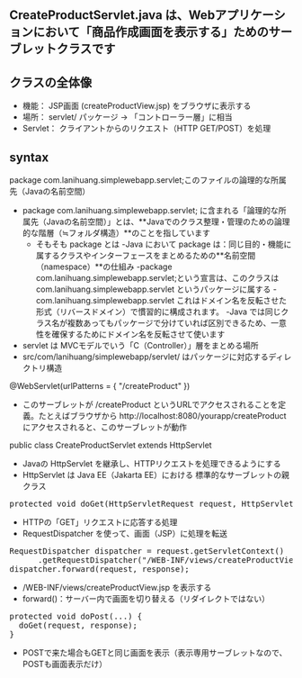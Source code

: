## CreateProductServlet.java は、Webアプリケーションにおいて「商品作成画面を表示する」ためのサーブレットクラスです
## クラスの全体像
- 機能： JSP画面 (createProductView.jsp) をブラウザに表示する
- 場所： servlet/ パッケージ → 「コントローラー層」に相当
- Servlet： クライアントからのリクエスト（HTTP GET/POST）を処理

## syntax
package com.lanihuang.simplewebapp.servlet;このファイルの論理的な所属先（Javaの名前空間）
- package com.lanihuang.simplewebapp.servlet; に含まれる「論理的な所属先（Javaの名前空間）」とは、**Javaでのクラス整理・管理のための論理的な階層（≒フォルダ構造）**のことを指しています
  - そもそも package とは
    -Java において package は：同じ目的・機能に属するクラスやインターフェースをまとめるための**名前空間（namespace）**の仕組み
     -package com.lanihuang.simplewebapp.servlet;という宣言は、このクラスは com.lanihuang.simplewebapp.servlet というパッケージに属する
      -com.lanihuang.simplewebapp.servlet これはドメイン名を反転させた形式（リバースドメイン）で慣習的に構成されます。
       -Java では同じクラス名が複数あってもパッケージで分けていれば区別できるため、一意性を確保するためにドメイン名を反転させて使います
- servlet は MVCモデルでいう「C（Controller）」層をまとめる場所
- src/com/lanihuang/simplewebapp/servlet/ はパッケージに対応するディレクトリ構造

@WebServlet(urlPatterns = { "/createProduct" })
- このサーブレットが /createProduct というURLでアクセスされることを定義。たとえばブラウザから http://localhost:8080/yourapp/createProduct にアクセスされると、このサーブレットが動作

public class CreateProductServlet extends HttpServlet
- Javaの HttpServlet を継承し、HTTPリクエストを処理できるようにする
- HttpServlet は Java EE（Jakarta EE）における 標準的なサーブレットの親クラス

<pre>
protected void doGet(HttpServletRequest request, HttpServletResponse response)
</pre>
- HTTPの「GET」リクエストに応答する処理
- RequestDispatcher を使って、画面（JSP）に処理を転送

<pre>
RequestDispatcher dispatcher = request.getServletContext()
      .getRequestDispatcher("/WEB-INF/views/createProductView.jsp");
dispatcher.forward(request, response);
</pre>
- /WEB-INF/views/createProductView.jsp を表示する
- forward()：サーバー内で画面を切り替える（リダイレクトではない）

<pre>
protected void doPost(...) {
  doGet(request, response);
}
</pre>
- POSTで来た場合もGETと同じ画面を表示（表示専用サーブレットなので、POSTも画面表示だけ）


